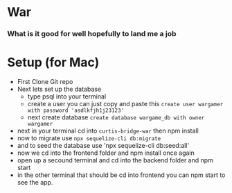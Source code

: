 # War 
### What is it good for well hopefully to land me a job


# Setup (for Mac)
- First Clone Git repo 
- Next lets set up the database
  - type psql into your terminal 
  - create a user you can just copy and paste this `create user wargamer with password 'asdlkfjh1j23123'`
  - next create database `create database wargame_db with owner wargamer`
- next in your terminal cd into `curtis-bridge-war` then npm install
- now to migrate use `npx sequelize-cli db:migrate`
- and to seed the database use 'npx sequelize-cli db:seed:all'
- now we cd into the frontend folder and npm install once again
- open up a secound terminal and cd into the backend folder and npm start
- in the other terminal that should be cd into frontend you can npm start to see the app.
